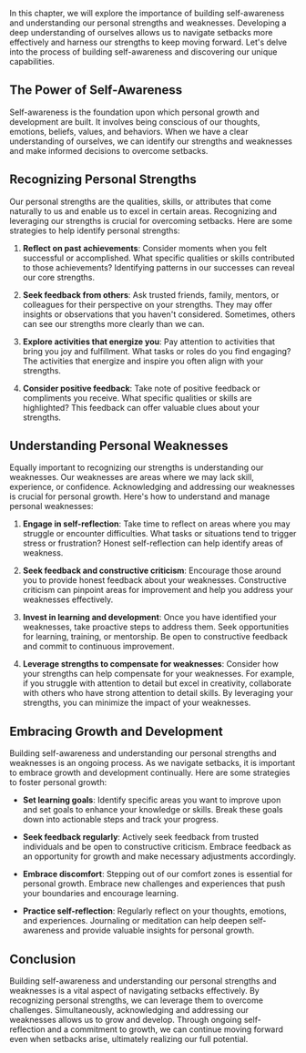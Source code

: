 
In this chapter, we will explore the importance of building self-awareness and understanding our personal strengths and weaknesses. Developing a deep understanding of ourselves allows us to navigate setbacks more effectively and harness our strengths to keep moving forward. Let's delve into the process of building self-awareness and discovering our unique capabilities.

**The Power of Self-Awareness**
-------------------------------

Self-awareness is the foundation upon which personal growth and development are built. It involves being conscious of our thoughts, emotions, beliefs, values, and behaviors. When we have a clear understanding of ourselves, we can identify our strengths and weaknesses and make informed decisions to overcome setbacks.

**Recognizing Personal Strengths**
----------------------------------

Our personal strengths are the qualities, skills, or attributes that come naturally to us and enable us to excel in certain areas. Recognizing and leveraging our strengths is crucial for overcoming setbacks. Here are some strategies to help identify personal strengths:

1. **Reflect on past achievements**: Consider moments when you felt successful or accomplished. What specific qualities or skills contributed to those achievements? Identifying patterns in our successes can reveal our core strengths.

2. **Seek feedback from others**: Ask trusted friends, family, mentors, or colleagues for their perspective on your strengths. They may offer insights or observations that you haven't considered. Sometimes, others can see our strengths more clearly than we can.

3. **Explore activities that energize you**: Pay attention to activities that bring you joy and fulfillment. What tasks or roles do you find engaging? The activities that energize and inspire you often align with your strengths.

4. **Consider positive feedback**: Take note of positive feedback or compliments you receive. What specific qualities or skills are highlighted? This feedback can offer valuable clues about your strengths.

**Understanding Personal Weaknesses**
-------------------------------------

Equally important to recognizing our strengths is understanding our weaknesses. Our weaknesses are areas where we may lack skill, experience, or confidence. Acknowledging and addressing our weaknesses is crucial for personal growth. Here's how to understand and manage personal weaknesses:

1. **Engage in self-reflection**: Take time to reflect on areas where you may struggle or encounter difficulties. What tasks or situations tend to trigger stress or frustration? Honest self-reflection can help identify areas of weakness.

2. **Seek feedback and constructive criticism**: Encourage those around you to provide honest feedback about your weaknesses. Constructive criticism can pinpoint areas for improvement and help you address your weaknesses effectively.

3. **Invest in learning and development**: Once you have identified your weaknesses, take proactive steps to address them. Seek opportunities for learning, training, or mentorship. Be open to constructive feedback and commit to continuous improvement.

4. **Leverage strengths to compensate for weaknesses**: Consider how your strengths can help compensate for your weaknesses. For example, if you struggle with attention to detail but excel in creativity, collaborate with others who have strong attention to detail skills. By leveraging your strengths, you can minimize the impact of your weaknesses.

**Embracing Growth and Development**
------------------------------------

Building self-awareness and understanding our personal strengths and weaknesses is an ongoing process. As we navigate setbacks, it is important to embrace growth and development continually. Here are some strategies to foster personal growth:

* **Set learning goals**: Identify specific areas you want to improve upon and set goals to enhance your knowledge or skills. Break these goals down into actionable steps and track your progress.

* **Seek feedback regularly**: Actively seek feedback from trusted individuals and be open to constructive criticism. Embrace feedback as an opportunity for growth and make necessary adjustments accordingly.

* **Embrace discomfort**: Stepping out of our comfort zones is essential for personal growth. Embrace new challenges and experiences that push your boundaries and encourage learning.

* **Practice self-reflection**: Regularly reflect on your thoughts, emotions, and experiences. Journaling or meditation can help deepen self-awareness and provide valuable insights for personal growth.

**Conclusion**
--------------

Building self-awareness and understanding our personal strengths and weaknesses is a vital aspect of navigating setbacks effectively. By recognizing personal strengths, we can leverage them to overcome challenges. Simultaneously, acknowledging and addressing our weaknesses allows us to grow and develop. Through ongoing self-reflection and a commitment to growth, we can continue moving forward even when setbacks arise, ultimately realizing our full potential.
